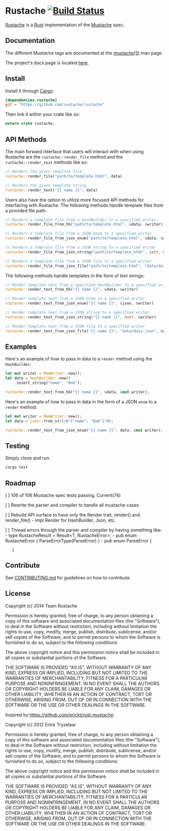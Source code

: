 Rustache [![Build Status](https://travis-ci.org/rustache/rustache.svg?branch=master)](https://travis-ci.org/rustache/rustache)
====

[Rustache](https://rustache.github.io) is a [Rust](https://www.rust-lang.org/) implementation of the [Mustache](https://mustache.github.io/) spec.

## Documentation

The different Mustache tags are documented at the [mustache(5)](http://mustache.github.com/mustache.5.html) man page.

The project's docs page is located [here](https://rustache.github.io/doc/rustache/).

## Install

Install it through [Cargo](https://crates.io/):

```toml
[dependencies.rustache]
git = "https://github.com/rustache/rustache"
```

Then link it within your crate like so:

```rust
extern crate rustache;
```

## API Methods

The main forward interface that users will interact with when using Rustache are the `rustache::render_file` method and the `rustache::render_text` methods like so:

```rust
// Renders the given template file
rustache::render_file("path/to/template.html", data)

// Renders the given template string
rustache::render_text("{{ name }}", data)
```

Users also have the option to utilize more focused API methods for 
interfacing with Rustache. The following methods handle template 
files from a provided file path:

```rust
// Renders a template file from a HashBuilder to a specified writer
rustache::render_file_from_hb("path/to/template.html", &data, &writer)

// Renders a template file from a JSON enum to a specified writer
rustache::render_file_from_json_enum("path/to/template.html", &data, &writer)

// Renders a template file from a JSON string to a specified writer
rustache::render_file_from_json_string("path/to/template.html", &str, &writer)

// Renders a template file from a JSON file to a specified writer
rustache::render_file_from_json_file("path/to/template.html", "data/data.json", &writer)
```

The following methods handle templates in the form of text strings:

```rust
// Render template text from a specified HashBuilder to a specified writer
rustache::render_text_from_hb("{{ name }}", &data, &writer)

// Render template text from a JSON enum to a specified writer
rustache::render_text_from_json_enum("{{ name }}", &json, &writer)

// Render template text from a JSON string to a specified writer
rustache::render_text_from_json_string("{{ name }}", &str, &writer)

// Render template text from a JSON file to a specified writer
rustache::render_text_from_json_file("{{ name }}", "data/data.json", &writer)
```

## Examples

Here's an example of how to pass in data to a `render` method using the `HashBuilder`:

```rust
let mut writer = MemWriter::new();
let data = HashBuilder::new()
    .insert_string("name", "Bob");

rustache::render_text_from_hb("{{ name }}", &data, &mut writer);
```

Here's an example of how to pass in data in the form of a JSON `enum` to a `render` method:

```rust
let mut writer = MemWriter::new();
let data = json::from_str(r#"{"name": "Bob"}"#);

rustache::render_text_from_json_enum("{{ name }}", data, &mut writer);
```

## Testing

Simply clone and run:

```bash
cargo test
```

## Roadmap

[ ] 106 of 106 Mustache spec tests passing. Current(74)

[ ] Rewrite the parser and compiler to handle all mustache cases

[ ] Rebuild API surface to have only the Render trait, render() and render_file()
	 - impl Render for HashBuilder, Json, etc.
   
[ ] Thread errors through the parser and compiler by having something like:
	 - type RustacheResult<T> = Result<T, RustacheError>;
	 - pub enum RustacheError {
	      ParseErrorType(ParseError)
	   }
	 - pub enum ParseError {

	   }

## Contribute

See [CONTRIBUTING.md](CONTRIBUTING.md) for guidelines on how to contribute.

## License

Copyright (c) 2014 Team Rustache

Permission is hereby granted, free of charge, to any person obtaining
a copy of this software and associated documentation files (the
"Software"), to deal in the Software without restriction, including
without limitation the rights to use, copy, modify, merge, publish,
distribute, sublicense, and/or sell copies of the Software, and to
permit persons to whom the Software is furnished to do so, subject to
the following conditions:

The above copyright notice and this permission notice shall be
included in all copies or substantial portions of the Software.

THE SOFTWARE IS PROVIDED "AS IS", WITHOUT WARRANTY OF ANY KIND,
EXPRESS OR IMPLIED, INCLUDING BUT NOT LIMITED TO THE WARRANTIES OF
MERCHANTABILITY, FITNESS FOR A PARTICULAR PURPOSE AND
NONINFRINGEMENT. IN NO EVENT SHALL THE AUTHORS OR COPYRIGHT HOLDERS BE
LIABLE FOR ANY CLAIM, DAMAGES OR OTHER LIABILITY, WHETHER IN AN ACTION
OF CONTRACT, TORT OR OTHERWISE, ARISING FROM, OUT OF OR IN CONNECTION
WITH THE SOFTWARE OR THE USE OR OTHER DEALINGS IN THE SOFTWARE.


Inspired by https://github.com/erickt/rust-mustache:

Copyright (c) 2012 Erick Tryzelaar

Permission is hereby granted, free of charge, to any person obtaining
a copy of this software and associated documentation files (the
"Software"), to deal in the Software without restriction, including
without limitation the rights to use, copy, modify, merge, publish,
distribute, sublicense, and/or sell copies of the Software, and to
permit persons to whom the Software is furnished to do so, subject to
the following conditions:

The above copyright notice and this permission notice shall be
included in all copies or substantial portions of the Software.

THE SOFTWARE IS PROVIDED "AS IS", WITHOUT WARRANTY OF ANY KIND,
EXPRESS OR IMPLIED, INCLUDING BUT NOT LIMITED TO THE WARRANTIES OF
MERCHANTABILITY, FITNESS FOR A PARTICULAR PURPOSE AND
NONINFRINGEMENT. IN NO EVENT SHALL THE AUTHORS OR COPYRIGHT HOLDERS BE
LIABLE FOR ANY CLAIM, DAMAGES OR OTHER LIABILITY, WHETHER IN AN ACTION
OF CONTRACT, TORT OR OTHERWISE, ARISING FROM, OUT OF OR IN CONNECTION
WITH THE SOFTWARE OR THE USE OR OTHER DEALINGS IN THE SOFTWARE.
